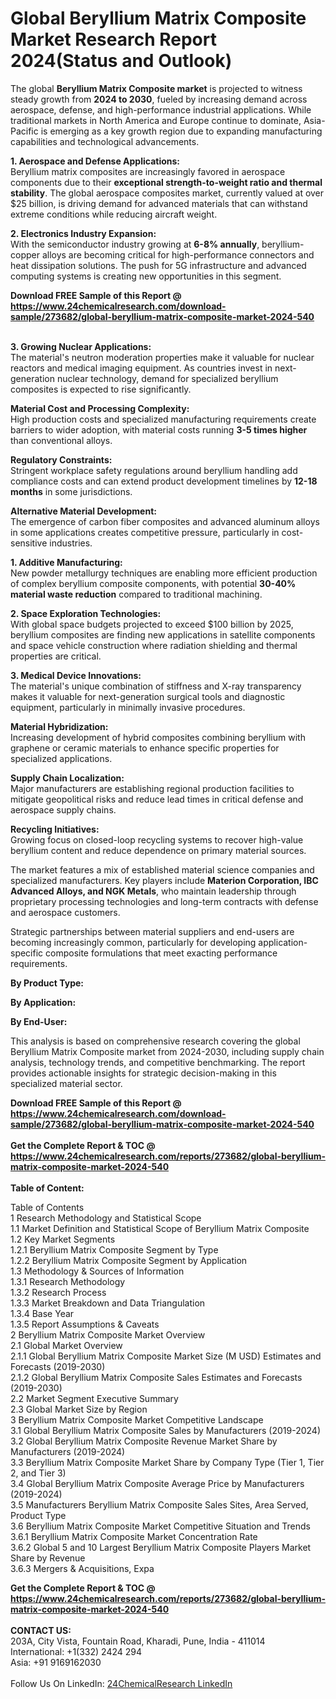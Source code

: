 <h1>Global Beryllium Matrix Composite Market Research Report 2024(Status and Outlook)</h1><p>The global <strong>Beryllium Matrix Composite market</strong> is projected to witness steady growth from <strong>2024 to 2030</strong>, fueled by increasing demand across aerospace, defense, and high-performance industrial applications. While traditional markets in North America and Europe continue to dominate, Asia-Pacific is emerging as a key growth region due to expanding manufacturing capabilities and technological advancements.</p><p><strong>1. Aerospace and Defense Applications:</strong><br>
Beryllium matrix composites are increasingly favored in aerospace components due to their <strong>exceptional strength-to-weight ratio and thermal stability</strong>. The global aerospace composites market, currently valued at over $25 billion, is driving demand for advanced materials that can withstand extreme conditions while reducing aircraft weight.</p><p><strong>2. Electronics Industry Expansion:</strong><br>
With the semiconductor industry growing at <strong>6-8% annually</strong>, beryllium-copper alloys are becoming critical for high-performance connectors and heat dissipation solutions. The push for 5G infrastructure and advanced computing systems is creating new opportunities in this segment.</p><div><b>Download FREE Sample of this Report @ 
            <a href="https://www.24chemicalresearch.com/download-sample/273682/global-beryllium-matrix-composite-market-2024-540">
            https://www.24chemicalresearch.com/download-sample/273682/global-beryllium-matrix-composite-market-2024-540</a></b></div><br><p><strong>3. Growing Nuclear Applications:</strong><br>
The material's neutron moderation properties make it valuable for nuclear reactors and medical imaging equipment. As countries invest in next-generation nuclear technology, demand for specialized beryllium composites is expected to rise significantly.</p><p><strong>Material Cost and Processing Complexity:</strong><br>
    High production costs and specialized manufacturing requirements create barriers to wider adoption, with material costs running <strong>3-5 times higher</strong> than conventional alloys.</p><p><strong>Regulatory Constraints:</strong><br>
    Stringent workplace safety regulations around beryllium handling add compliance costs and can extend product development timelines by <strong>12-18 months</strong> in some jurisdictions.</p><p><strong>Alternative Material Development:</strong><br>
    The emergence of carbon fiber composites and advanced aluminum alloys in some applications creates competitive pressure, particularly in cost-sensitive industries.</p><p><strong>1. Additive Manufacturing:</strong><br>
New powder metallurgy techniques are enabling more efficient production of complex beryllium composite components, with potential <strong>30-40% material waste reduction</strong> compared to traditional machining.</p><p><strong>2. Space Exploration Technologies:</strong><br>
With global space budgets projected to exceed $100 billion by 2025, beryllium composites are finding new applications in satellite components and space vehicle construction where radiation shielding and thermal properties are critical.</p><p><strong>3. Medical Device Innovations:</strong><br>
The material's unique combination of stiffness and X-ray transparency makes it valuable for next-generation surgical tools and diagnostic equipment, particularly in minimally invasive procedures.</p><p><strong>Material Hybridization:</strong><br>
    Increasing development of hybrid composites combining beryllium with graphene or ceramic materials to enhance specific properties for specialized applications.</p><p><strong>Supply Chain Localization:</strong><br>
    Major manufacturers are establishing regional production facilities to mitigate geopolitical risks and reduce lead times in critical defense and aerospace supply chains.</p><p><strong>Recycling Initiatives:</strong><br>
    Growing focus on closed-loop recycling systems to recover high-value beryllium content and reduce dependence on primary material sources.</p><p>The market features a mix of established material science companies and specialized manufacturers. Key players include <strong>Materion Corporation, IBC Advanced Alloys, and NGK Metals</strong>, who maintain leadership through proprietary processing technologies and long-term contracts with defense and aerospace customers.</p><p>Strategic partnerships between material suppliers and end-users are becoming increasingly common, particularly for developing application-specific composite formulations that meet exacting performance requirements.</p><p><strong>By Product Type:</strong></p><p><strong>By Application:</strong></p><p><strong>By End-User:</strong></p><p>This analysis is based on comprehensive research covering the global Beryllium Matrix Composite market from 2024-2030, including supply chain analysis, technology trends, and competitive benchmarking. The report provides actionable insights for strategic decision-making in this specialized material sector.</p><div><b>Download FREE Sample of this Report @ 
            <a href="https://www.24chemicalresearch.com/download-sample/273682/global-beryllium-matrix-composite-market-2024-540">
            https://www.24chemicalresearch.com/download-sample/273682/global-beryllium-matrix-composite-market-2024-540</a></b></div><br><div><b>Get the Complete Report & TOC @ 
            <a href="https://www.24chemicalresearch.com/reports/273682/global-beryllium-matrix-composite-market-2024-540">
            https://www.24chemicalresearch.com/reports/273682/global-beryllium-matrix-composite-market-2024-540</a></b></div><br>
            <b>Table of Content:</b><p>Table of Contents<br />
1 Research Methodology and Statistical Scope<br />
1.1 Market Definition and Statistical Scope of Beryllium Matrix Composite<br />
1.2 Key Market Segments<br />
1.2.1 Beryllium Matrix Composite Segment by Type<br />
1.2.2 Beryllium Matrix Composite Segment by Application<br />
1.3 Methodology & Sources of Information<br />
1.3.1 Research Methodology<br />
1.3.2 Research Process<br />
1.3.3 Market Breakdown and Data Triangulation<br />
1.3.4 Base Year<br />
1.3.5 Report Assumptions & Caveats<br />
2 Beryllium Matrix Composite Market Overview<br />
2.1 Global Market Overview<br />
2.1.1 Global Beryllium Matrix Composite Market Size (M USD) Estimates and Forecasts (2019-2030)<br />
2.1.2 Global Beryllium Matrix Composite Sales Estimates and Forecasts (2019-2030)<br />
2.2 Market Segment Executive Summary<br />
2.3 Global Market Size by Region<br />
3 Beryllium Matrix Composite Market Competitive Landscape<br />
3.1 Global Beryllium Matrix Composite Sales by Manufacturers (2019-2024)<br />
3.2 Global Beryllium Matrix Composite Revenue Market Share by Manufacturers (2019-2024)<br />
3.3 Beryllium Matrix Composite Market Share by Company Type (Tier 1, Tier 2, and Tier 3)<br />
3.4 Global Beryllium Matrix Composite Average Price by Manufacturers (2019-2024)<br />
3.5 Manufacturers Beryllium Matrix Composite Sales Sites, Area Served, Product Type<br />
3.6 Beryllium Matrix Composite Market Competitive Situation and Trends<br />
3.6.1 Beryllium Matrix Composite Market Concentration Rate<br />
3.6.2 Global 5 and 10 Largest Beryllium Matrix Composite Players Market Share by Revenue<br />
3.6.3 Mergers & Acquisitions, Expa</p><div><b>Get the Complete Report & TOC @ 
            <a href="https://www.24chemicalresearch.com/reports/273682/global-beryllium-matrix-composite-market-2024-540">
            https://www.24chemicalresearch.com/reports/273682/global-beryllium-matrix-composite-market-2024-540</a></b></div><br><b>CONTACT US:</b><br>
            203A, City Vista, Fountain Road, Kharadi, Pune, India - 411014<br>
            International: +1(332) 2424 294<br>
            Asia: +91 9169162030 <br><br>
            Follow Us On LinkedIn: <a href="https://www.linkedin.com/company/24chemicalresearch/">24ChemicalResearch LinkedIn</a>